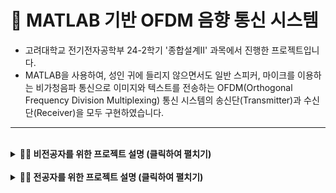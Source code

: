 # 🎵 MATLAB 기반 OFDM 음향 통신 시스템

* 고려대학교 전기전자공학부 24-2학기 '종합설계II' 과목에서 진행한 프로젝트입니다.
* MATLAB을 사용하여, 성인 귀에 들리지 않으면서도 일반 스피커, 마이크를 이용하는 비가청음파 통신으로 이미지와 텍스트를 전송하는 OFDM(Orthogonal Frequency Division Multiplexing) 통신 시스템의 송신단(Transmitter)과 수신단(Receiver)을 모두 구현하였습니다.

---

<br>

<details>
<summary><strong>👨‍💼 비전공자를 위한 프로젝트 설명 (클릭하여 펼치기)</strong></summary>

### 1. 프로젝트 소개
*   **목표**: 스피커와 마이크를 이용하여, 성인이 인지하기 어려운 소리 신호로 이미지를 전송하고, 수신된 이미지를 복원하여 그 안의 글자까지 인식하는 통신 시스템을 개발하였습니다.
*   **의의**: 통신 시스템의 전체 과정을 처음부터 끝까지 직접 설계하고 구현하며 얻은 **SW 개발 역량**과 **통신 및 신호 처리에 대한 이해도**를 보여드리고자 하였습니다.

### 2. 주요 기능
*   **그림판 & 실시간 전송**: MATLAB GUI로 만든 그림판에 직접 그림을 그리거나 글씨를 쓰면, '전송' 버튼 하나로 즉시 소리 신호로 변환되어 스피커로 재생됩니다.
*   **이미지 → 소리 변환**: 전송할 이미지를 분석하여 QPSK 변조 및 OFDM 기술을 통해 음향 신호(.WAV 파일)로 변환합니다.
*   **소리 → 이미지 복원**: 마이크로 녹음된 소리 신호를 분석하여, 통신 과정에서 발생한 각종 잡음과 왜곡을 보정하고 원본 이미지를 복원합니다.
*   **문자 인식 (OCR)**: 복원된 이미지 안에 글자가 있다면, Python의 `easyocr` 라이브러리를 연동하여 어떤 글자인지 자동으로 인식하고 화면에 표시해줍니다.
*   **저전력 대기 모드**: 평소에는 최소한의 기능만으로 신호를 기다리다가, 약속된 'Wake-up' 신호(19kHz 사인파)가 감지되면 전체 수신 시스템을 활성화하여 효율적으로 동작합니다.

### 3. 프로젝트를 통해 얻은 역량
*   **End-to-End 개발 경험**: 보이지 않는 문제를 해결하기 위해, 이미지 처리부터 변복조, 채널 코딩, 동기화 등 복잡한 통신 시스템의 전 과정을 직접 설계하고 MATLAB 코드로 구현하였습니다.
*   **기본기 보유 증명**: 단순히 라이브러리를 사용하는 것을 넘어, OFDM, 채널 등화, 필터 설계 등 통신 및 신호 처리의 핵심 이론을 실제 오디오 신호에 적용하며 전공 지식의 **응용 능력**을 보였습니다.
*   **융합적 사고**: MATLAB 환경에서 Python OCR 라이브러리를 연동하여 프로젝트의 기능을 확장시킨 경험을 통해, 주어진 환경에 얽매이지 않고 다양한 기술을 융합하여 문제를 해결하는 **개발 역량**을 갖추었습니다.

</details>

<br>

<details>
<summary><strong>👩‍💻 전공자를 위한 프로젝트 설명 (클릭하여 펼치기)</strong></summary>

### 1. 프로젝트 개요
본 프로젝트는 MATLAB을 이용하여 이미지 데이터를 OFDM(Orthogonal Frequency Division Multiplexing) 방식으로 변조하여 음향 채널(Acoustic Channel)을 통해 전송하고, 이를 수신하여 복조 및 복원하는 통신 시스템입니다. 송신단은 실시간 GUI 그림판을 통해 생성된 이미지를 전송하며, 수신단은 특정 주파수의 Wake-up Signal을 감지하여 동작하고, 복원된 이미지에 대해 Python `easyocr` 라이브러리를 연동한 OCR 기능을 수행합니다.

### 2. 사용 기술
*   **Platform**: `MATLAB R2023b`
*   **Language**: `MATLAB`
*   **Toolboxes**: `Signal Processing Toolbox`, `Communications Toolbox`, `Image Processing Toolbox`, `Audio Toolbox`
*   **External Integration**: `Python` (`easyocr` 라이브러리)
*   **Core Concepts**: `OFDM`, `QPSK`, `Channel Coding` (Repetition, Interleaving), `Channel Estimation & Equalization`, `Digital Filter Design`, `Acoustic Communication`

### 3. 시스템 아키텍처 및 처리 흐름

#### 📡 송신단 (Transmitter) 파이프라인
송신 과정은 `Tx_Genuine_main.m`의 GUI 이벤트로부터 시작되어 `Tx_main.m`에서 통합 관리됩니다.

1.  **Source & GUI (`Tx_Genuine_main.m`)**: MATLAB `uicontrol`과 `axes`로 구현된 그림판 GUI를 통해 사용자로부터 128x128 크기의 흑백 이미지를 입력받습니다. '전송' 버튼 클릭 시, 해당 이미지를 `IMG.PNG`로 저장하고 송신 절차를 시작합니다.
2.  **Image to Bitstream (`Tx_Step_1_...m`)**:
    *   저장된 이미지를 `imread`로 읽어와 이진(Binary) 데이터로 변환하고, 1차원 벡터로 직렬화(Flatten)합니다.
3.  **Channel Coding**:
    *   **Repetition Coding**: 오류 정정을 위해 각 비트를 설정된 횟수(e.g., 3회)만큼 반복합니다.
    *   **Interleaving**: `randperm` 함수를 이용해 비트 순서를 무작위로 섞어 연집 오류(Burst Error)에 대한 강인함을 확보합니다.
4.  **Modulation (`Tx_Step_2_...m`)**:
    *   `bit2int`와 `pskmod` 함수를 이용해 비트 스트림을 **QPSK (Quadrature Phase Shift Keying)** 심볼로 변조합니다.
5.  **OFDM Symbol Generation**:
    *   **Subcarrier Mapping (`Tx_Step_3_...m`)**: 변조된 심볼들을 IFFT를 위한 주파수 배열에 매핑합니다. 저주파 대역 잡음을 회피하기 위해 고주파수 대역의 부반송파(Subcarrier)에만 데이터를 할당하며, 실수(real-valued) 시간 영역 신호를 얻기 위해 허미션 대칭(Hermitian Symmetry)을 만족시키도록 구조화합니다.
    *   **IFFT (`Tx_Step_3_...m`)**: 각 OFDM 블록에 대해 `ifft`를 수행하여 시간 영역 신호로 변환합니다.
6.  **Frame Structuring & Conditioning**:
    *   **Pilot Insertion (`Tx_Step_4_...m`)**: 수신단에서의 채널 추정을 위해, 4개의 데이터 심볼마다 1개의 파일럿 심볼을 주기적으로 삽입합니다.
    *   **Cyclic Prefix (CP) Insertion (`Tx_Step_4_...m`)**: 다중 경로 채널로 인한 심볼 간 간섭(ISI)을 방지하기 위해 각 OFDM 심볼의 뒷부분을 복사하여 앞에 덧붙입니다.
    *   **High-pass Filtering (`Tx_Step_5_...m`)**: `butter` 함수로 설계된 고역 통과 필터를 `filtfilt`으로 적용하여 신호가 의도된 고주파 대역에만 존재하도록 합니다.
    *   **Preamble & Wake-up Signal (`Tx_Step_9_...m`)**:
        *   수신단의 저전력 대기 상태를 깨우기 위한 **19kHz 사인파**를 신호의 가장 앞부분에 추가합니다.
7.  **Acoustic Signal Output (`Tx_Step_9_...m`)**:
    *   최종 생성된 디지털 신호를 `audiowrite`를 통해 `.WAV` 파일로 저장하거나, `sound` 함수로 스피커를 통해 직접 재생합니다.
    *   전송 신호를 배경 음악(Base WAV)에 숨겨서 보내는 기능(Acoustic Steganography)도 구현되어 있습니다.

#### 📥 수신단 (Receiver) 파이프라인
수신 과정은 `Rx_main.m`에서 제어됩니다.

1.  **Listening & Wake-up State (`Rx_main.m`)**:
    *   평상시에는 `audioDeviceReader`를 통해 짧은 시간(1초) 동안만 소리를 녹음하고, 저장된 19kHz Wake-up 신호와의 상호 상관(`xcorr`) 값을 계산합니다.
    *   상관 값이 임계치를 넘으면 'Wake-up'으로 판단하고, 전체 데이터 수신을 위한 녹음 절차를 시작합니다.
2.  **Signal Acquisition & Synchronization (`Rx_main.m`, `Rx_Step_2_...m`)**:
    *   전체 데이터 전송 시간만큼 마이크를 통해 신호를 녹음합니다.
    *   송신 시 사용된 배경 음악(Base WAV)과의 상호 상관을 통해 데이터 프레임의 정확한 시작점을 탐지하여 동기화를 수행합니다.
3.  **OFDM Demodulation (`Rx_Step_2_...m`)**:
    *   동기화된 신호에서 각 심볼의 CP를 제거합니다.
    *   `fft`를 수행하여 시간 영역 신호를 주파수 영역의 부반송파 데이터로 변환합니다.
4.  **Channel Estimation & Equalization (`Rx_Step_2_...m`)**:
    *   수신된 파일럿 심볼과 기지의 파일럿 심볼을 비교하여 주파수 영역에서의 채널 응답(H)을 추정합니다.
    *   Zero-Forcing 방식을 통해, 수신된 데이터 심볼들을 추정된 채널 응답의 역수(1/H)로 나누어 채널에 의한 왜곡을 보상합니다.
5.  **Demodulation (`Rx_Step_2_...m`)**:
    *   채널 등화가 완료된 심볼들을 `pskdemod`를 통해 QPSK 복조하여 비트 스트림으로 변환합니다.
6.  **Channel Decoding**:
    *   **De-interleaving**: 송신 시 적용된 순서의 역순으로 비트들을 재배치하여 원래 순서로 복원합니다.
    *   **Repetition Decoding**: 반복된 비트들을 그룹으로 묶어 다수결(Majority Voting) 원칙에 따라 최종 비트를 결정하여 오류를 정정합니다.
7.  **Bitstream to Image & Post-processing (`Rx_Step_2_...m`)**:
    *   최종 복원된 비트 스트림을 128x128 2차원 행렬로 재구성하여 이미지를 생성합니다.
    *   `medfilt2`를 이용한 미디언 필터를 적용하여 통신 과정에서 발생한 임펄스성 잡음(Salt & Pepper Noise)을 제거하는 옵션을 제공합니다.
8.  **Optical Character Recognition (OCR) (`performEasyOCR.m`)**:
    *   MATLAB의 Python 연동 기능을 통해, 복원된 이미지를 `uint8` 배열로 변환하여 Python 함수에 전달합니다.
    *   Python에서는 `easyocr` 라이브러리를 사용하여 이미지 내의 한국어와 영어 텍스트를 인식하고, 그 결과를 다시 MATLAB으로 반환하여 화면에 출력합니다.

### 4. 코드 리뷰 및 고찰

#### 🟢 잘된 점 (Strengths)

1.  **End-to-End 시스템 구현 역량**
    아이디어 구상부터 신호처리, 변복조, 채널코딩, 동기화 등 통신 시스템의 핵심 파이프라인 전체를 MATLAB으로 직접 구현하여, 복잡한 시스템을 설계하고 완성하는 개발 능력을 보여줍니다.

2.  **실용성을 고려한 설계**
    단순한 시뮬레이션을 넘어, 그림판 GUI, 저전력 Wake-up 메커니즘, 배경음에 데이터 신호를 숨기는 기능 등 실제 사용 환경을 고려한 실용적인 기능들을 구현하며 문제 해결에 대한 깊이를 더하였습니다.

3.  **다양한 기술 스택의 융합 능력**
    주력 언어인 MATLAB 환경에서 Python의 강력한 `easyocr` 라이브러리를 성공적으로 연동하여 OCR 기능을 구현하였습니다. 이는 특정 기술에 국한되지 않고, 문제 해결을 위해 최적의 도구를 찾아내고 통합할 수 있음을 보인 것입니다.

#### 🟡 프로젝트 회고 및 개선 방향 (Retrospective & Future Improvements)

1.  **하드코딩된 경로 문제**
    `Tx_main.m`, `Rx_main.m` 등 다수 파일에 `"C:\Users\user\..."` 와 같이 절대 경로가 하드코딩되어 있어, 다른 환경에서의 실행을 어렵게 만듭니다. 이를 상대 경로로 변경하거나, 별도의 설정 파일(`config.m`)을 두어 경로를 관리한다면 코드의 이식성과 재사용성을 크게 향상시킬 수 있습니다.

2.  **코드 가독성 및 유지보수성**
    `Whether_NOT_Repetition_coding__OR__Repetition_How_Many` 와 같이 변수명이 지나치게 길거나, `N`, `Subcarrier_Freq_Divided_by` 등 의미를 파악하기 어려운 매직 넘버들이 코드 전반에 사용되고 있습니다. 변수명은 간결하고 명확하게 규칙을 정하고, 주요 파라미터들은 구조체(struct)나 별도의 설정 함수를 통해 관리하면 가독성과 유지보수성이 높아질 수 있습니다.

3.  **동기화 및 채널 추정 알고리즘 고도화**
    현재 동기화는 `Base_WAV`와의 상호 상관에 의존하고 있어, 배경음이 바뀌거나 잡음이 심한 환경에서는 성능 저하가 있을 수 있습니다. PN 시퀀스와 같은 자기 상관 특성이 우수한 프리앰블을 설계하여 적용하면 동기화 성능을 높일 수 있습니다. 또한, 채널 추정 역시 간단한 Zero-Forcing 방식 대신, 잡음까지 고려하는 MMSE(Minimum Mean Square Error) 등화 기법을 적용하면 복원 성능을 개선할 수 있습니다.

4.  **모듈화(Modularity) 개선**
    `Rx_Step_2_Get_Estimated_Img.m` 파일 하나가 동기화부터 이미지 복원까지 수신단의 거의 모든 과정을 처리하는 거대 함수(Monolithic Function) 형태를 띠고 있습니다. 이를 `synchronize.m`, `equalize.m`, `decode.m` 등 기능 단위의 작은 함수들로 분리(리팩토링)한다면, 각 모듈의 독립적인 테스트가 용이해지고 코드의 전체적인 구조를 파악하기 쉬워져 유지보수성이 향상될 것입니다.

</details>
